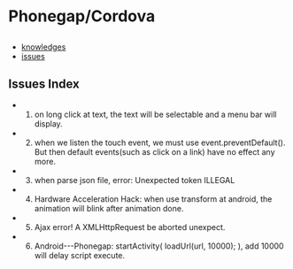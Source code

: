 # Phonegap/Cordova
   
    
##    
* [knowledges](./knowledge/README.md)   
* [issues](./issues/README.md)   

## Issues Index
* 1. on long click at text, the text will be selectable and a menu bar will display.
* 2. when we listen the touch event, we must use event.preventDefault(). But then default events(such as click on a link) have no effect any more.
* 3. when parse json file, error: Unexpected token ILLEGAL
* 4. Hardware Acceleration Hack: when use transform at android, the animation will blink after animation done. 
* 5. Ajax error! A XMLHttpRequest be aborted unexpect.
* 6. Android---Phonegap: startActivity( loadUrl(url, 10000); ), add 10000 will delay script execute.


